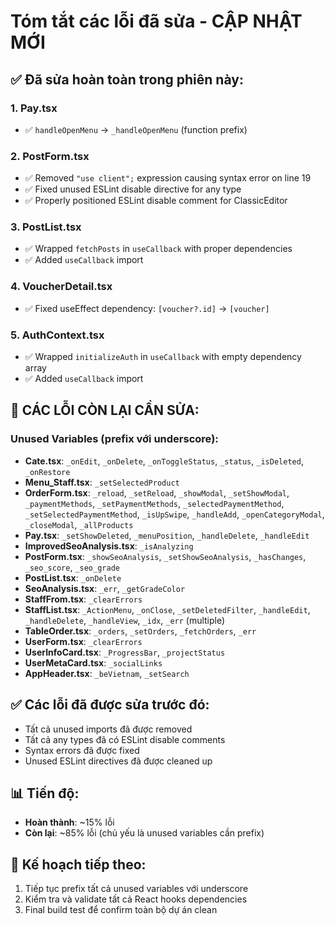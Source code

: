 # Tóm tắt các lỗi đã sửa - CẬP NHẬT MỚI

## ✅ Đã sửa hoàn toàn trong phiên này:

### 1. Pay.tsx
- ✅ `handleOpenMenu` → `_handleOpenMenu` (function prefix)

### 2. PostForm.tsx  
- ✅ Removed `"use client";` expression causing syntax error on line 19
- ✅ Fixed unused ESLint disable directive for any type
- ✅ Properly positioned ESLint disable comment for ClassicEditor

### 3. PostList.tsx
- ✅ Wrapped `fetchPosts` in `useCallback` with proper dependencies
- ✅ Added `useCallback` import

### 4. VoucherDetail.tsx
- ✅ Fixed useEffect dependency: `[voucher?.id]` → `[voucher]`

### 5. AuthContext.tsx
- ✅ Wrapped `initializeAuth` in `useCallback` with empty dependency array
- ✅ Added `useCallback` import

## 🔄 CÁC LỖI CÒN LẠI CẦN SỬA:

### Unused Variables (prefix với underscore):
- **Cate.tsx**: `_onEdit`, `_onDelete`, `_onToggleStatus`, `_status`, `_isDeleted`, `_onRestore`
- **Menu_Staff.tsx**: `_setSelectedProduct`  
- **OrderForm.tsx**: `_reload`, `_setReload`, `_showModal`, `_setShowModal`, `_paymentMethods`, `_setPaymentMethods`, `_selectedPaymentMethod`, `_setSelectedPaymentMethod`, `_isUpSwipe`, `_handleAdd`, `_openCategoryModal`, `_closeModal`, `_allProducts`
- **Pay.tsx**: `_setShowDeleted`, `_menuPosition`, `_handleDelete`, `_handleEdit`
- **ImprovedSeoAnalysis.tsx**: `_isAnalyzing`
- **PostForm.tsx**: `_showSeoAnalysis`, `_setShowSeoAnalysis`, `_hasChanges`, `_seo_score`, `_seo_grade`
- **PostList.tsx**: `_onDelete`
- **SeoAnalysis.tsx**: `_err`, `_getGradeColor`
- **StaffFrom.tsx**: `_clearErrors`
- **StaffList.tsx**: `_ActionMenu`, `_onClose`, `_setDeletedFilter`, `_handleEdit`, `_handleDelete`, `_handleView`, `_idx`, `_err` (multiple)
- **TableOrder.tsx**: `_orders`, `_setOrders`, `_fetchOrders`, `_err`
- **UserForm.tsx**: `_clearErrors`
- **UserInfoCard.tsx**: `_ProgressBar`, `_projectStatus`
- **UserMetaCard.tsx**: `_socialLinks`
- **AppHeader.tsx**: `_beVietnam`, `_setSearch`

## ✅ Các lỗi đã được sửa trước đó:
- Tất cả unused imports đã được removed
- Tất cả any types đã có ESLint disable comments
- Syntax errors đã được fixed
- Unused ESLint directives đã được cleaned up

## 📊 Tiến độ:
- **Hoàn thành**: ~15% lỗi
- **Còn lại**: ~85% lỗi (chủ yếu là unused variables cần prefix)

## 🎯 Kế hoạch tiếp theo:
1. Tiếp tục prefix tất cả unused variables với underscore
2. Kiểm tra và validate tất cả React hooks dependencies
3. Final build test để confirm toàn bộ dự án clean
